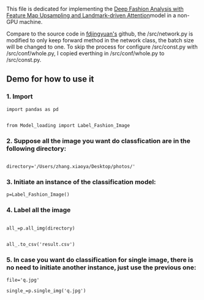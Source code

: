
This file is dedicated for implementing the [Deep Fashion Analysis with Feature Map Upsampling and Landmark-driven Attention](https://drive.google.com/file/d/1Dyj0JIziIrTRWMWDfPOapksnJM5iPzEi/view)model in a non-GPU machine.

Compare to the source code in [fdjingyuan's](https://github.com/fdjingyuan/Deep-Fashion-Analysis-ECCV2018) github, the /src/network.py is modified to only keep forward method in the network class, the batch size will be changed to one. To skip the process for configure  /src/const.py with /src/conf/whole.py, I copied everthing in /src/conf/whole.py to /src/const.py.

## Demo for how to use it

### 1. Import 

```
import pandas as pd


from Model_loading import Label_Fashion_Image

```

### 2. Suppose all the image you want do classfication are in the following directory:

```

directory='/Users/zhang.xiaoya/Desktop/photos/'

```


### 3. Initiate an instance of the classification model:

```
p=Label_Fashion_Image()

```

### 4. Label all the image 

```

all_=p.all_img(directory)


all_.to_csv('result.csv')

```


### 5. In case you want do classification for single image,  there is no need to initiate another instance, just use the previous one:

```
file='q.jpg'

single_=p.single_img('q.jpg')

```
